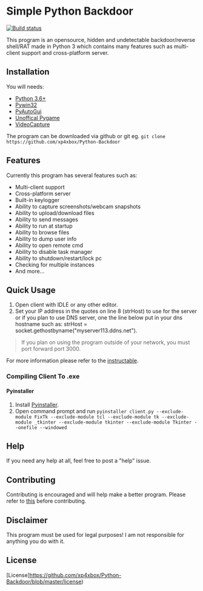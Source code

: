 # Simple Python Backdoor
[![Build status](https://ci.appveyor.com/api/projects/status/5tdy7lpopxpinui9?svg=true)](https://ci.appveyor.com/project/xp4xbox/python-backdoor)

This program is an opensource, hidden and undetectable backdoor/reverse shell/RAT made in Python 3 which contains many features such as multi-client support and cross-platform server.

## Installation
You will needs:
* [Python 3.6+](https://www.python.org/downloads)
* [Pywin32](https://sourceforge.net/projects/pywin32/files/pywin32/)
* [PyAutoGui](https://pypi.python.org/pypi/PyAutoGUI)
* [Unoffical Pygame](https://www.lfd.uci.edu/~gohlke/pythonlibs/#pygame)
* [VideoCapture](https://www.lfd.uci.edu/~gohlke/pythonlibs/#videocapture)

The program can be downloaded via github or git eg.
`git clone https://github.com/xp4xbox/Python-Backdoor`

## Features
Currently this program has several features such as:
* Multi-client support
* Cross-platform server
* Built-in keylogger
* Ability to capture screenshots/webcam snapshots
* Ability to upload/download files
* Ability to send messages
* Ability to run at startup
* Ability to browse files
* Ability to dump user info
* Ability to open remote cmd
* Ability to disable task manager
* Ability to shutdown/restart/lock pc
* Checking for multiple instances
* And more...

## Quick Usage

1. Open client with IDLE or any other editor.
2. Set your IP address in the quotes on line 8 (strHost) to use for the server or if you plan to use DNS server, one the line below put in your dns hostname such as: strHost = socket.gethostbyname("myserver113.ddns.net").

> If you plan on using the program outside of your network, you must port forward port 3000.

For more information please refer to the [instructable](https://www.instructables.com/id/Simple-Python-Backdoor/).

### Compiling Client To .exe

#### Pyinstaller
1. Install [Pyinstaller](http://www.pyinstaller.org/downloads.html#).
2. Open command prompt and run `pyinstaller client.py --exclude-module FixTk --exclude-module tcl --exclude-module tk --exclude-module _tkinter --exclude-module tkinter --exclude-module Tkinter --onefile --windowed`

## Help

If you need any help at all, feel free to post a "help" issue.

## Contributing

Contributing is encouraged and will help make a better program. Please refer to [this](https://gist.github.com/MarcDiethelm/7303312) before contributing.

## Disclaimer

This program must be used for legal purposes! I am not responsible for anything you do with it.

## License
[License]https://github.com/xp4xbox/Python-Backdoor/blob/master/license)
